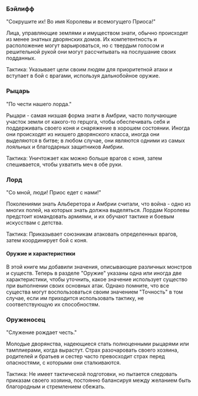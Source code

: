 ### Бэйлифф

"Сокрушите их! Во имя Королевы и всемогущего Приоса!"

Лица, управляющие землями и имуществом знати, обычно происходят из менее знатных дворянских домов. Их компетентность и расположение могут варьироваться, но с твердым голосом и решительной рукой они могут рассчитывать на послушание своих подданных.

Тактика: Указывает цели своим людям для приоритетной атаки и вступает в бой с врагами, используя дальнобойное оружие.

### Рыцарь

"По чести нашего лорда."

Рыцари - самая низшая форма знати в Амбрии, часто получающие участок земли от какого-то герцога, чтобы обеспечивать себя и поддерживать своего коня и снаряжение в хорошем состоянии. Иногда они происходят из низшего дворянского класса, иногда они выделяются в битве; в любом случае, они являются одними из самых лояльных и благодарных защитников Амбрии.

Тактика: Уничтожает как можно больше врагов с коня, затем спешивается, чтобы ухватить меч в обе руки.

### Лорд

"Со мной, люди! Приос едет с нами!"

Поколениями знать Альберетора и Амбрии считали, что война - одно из многих полей, на которых знать должна выделяться. Лордам Королевы предстоит командовать армиями, и их обучают тактике и боевым искусствам с детства.

Тактика: Приказывает союзникам атаковать определенных врагов, затем координирует бой с коня.

#### Оружие и характеристики

В этой книге мы добавили значения, описывающие различных монстров и существ. Теперь в разделе "Оружие" указаны одна или иногда две характеристики, чтобы уточнить, какое значение использует существо при выполнении своих основных атак. Однако помните, что все существа могут воспользоваться своим значением "Точность" в том случае, если им приходится использовать тактику, не соответствующую их способностям.

### Оруженосец

"Служение рождает честь."

Молодые дворянства, надеющиеся стать полноценными рыцарями или тамплиерами, когда вырастут. Страх разочаровать своего хозяина, родителей и братьев и сестер часто превосходит страх перед опасностями, с которыми они сталкиваются.

Тактика: Не имеет тактической подготовки, но пытается следовать приказам своего хозяина, постоянно балансируя между желанием быть благородным и стремлением сбежать.